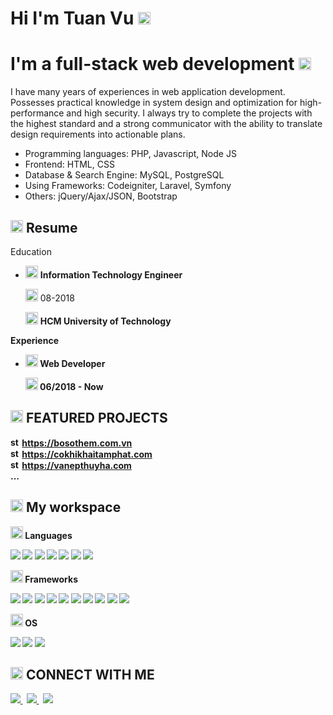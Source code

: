 # Hi I'm Tuan Vu <img class="emoji" alt="wave" height="20" width="20" src="https://github.githubassets.com/images/icons/emoji/unicode/1f44b.png">

# I'm a full-stack web development <img class="emoji" alt="man_technologist" height="20" width="20" src="https://github.githubassets.com/images/icons/emoji/unicode/1f468-1f4bb.png">

I have many years of experiences in web application development. Possesses practical knowledge in system design and optimization for high-performance and high security. I always try to complete the projects with the highest standard and a strong communicator with the ability to translate design requirements into actionable plans.

- Programming languages: PHP, Javascript, Node JS
- Frontend: HTML, CSS
- Database & Search Engine: MySQL, PostgreSQL
- Using Frameworks: Codeigniter, Laravel, Symfony
- Others: jQuery/Ajax/JSON, Bootstrap

<h2><img class="emoji" alt="page_with_curl" height="20" width="20" src="https://github.githubassets.com/images/icons/emoji/unicode/1f4c3.png"> Resume</h2>
<p>
<!-- <details> -->
  <summary><g-emoji class="g-emoji" alias="package" fallback-src="https://github.githubassets.com/images/icons/emoji/unicode/1f4e6.png"></g-emoji>Education</summary>
<ul dir="auto"><li>

<g-emoji class="g-emoji" alias="book" fallback-src="https://github.githubassets.com/images/icons/emoji/unicode/1f4d6.png"><img class="emoji" alt="book" height="20" width="20" src="https://github.githubassets.com/images/icons/emoji/unicode/1f4d6.png"></g-emoji> <strong>Information Technology Engineer</strong><br>

<g-emoji class="g-emoji" alias="calendar" fallback-src="https://github.githubassets.com/images/icons/emoji/unicode/1f4c6.png"><img class="emoji" alt="calendar" height="20" width="20" src="https://github.githubassets.com/images/icons/emoji/unicode/1f4c6.png"></g-emoji> 08-2018<br>

<g-emoji class="g-emoji" alias="round_pushpin" fallback-src="https://github.githubassets.com/images/icons/emoji/unicode/1f4cd.png"><img class="emoji" alt="books" height="20" width="20" src="https://github.githubassets.com/images/icons/emoji/unicode/1f4da.png"></g-emoji> <strong>HCM University of Technology

</li></ul>
<!-- </details> -->

<!-- <details> -->
<summary><g-emoji class="g-emoji" alias="package" fallback-src="https://github.githubassets.com/images/icons/emoji/unicode/1f4e6.png"></g-emoji>Experience</summary>
<ul dir="auto"><li>

<g-emoji class="g-emoji" alias="man_technologist" fallback-src="https://github.githubassets.com/images/icons/emoji/unicode/1f468-1f4bb.png"><img class="emoji" alt="man_technologist" height="20" width="20" src="https://github.githubassets.com/images/icons/emoji/unicode/1f468-1f4bb.png"></g-emoji> <strong>Web Developer</strong><br>

<g-emoji class="g-emoji" alias="calendar" fallback-src="https://github.githubassets.com/images/icons/emoji/unicode/1f4c6.png"><img class="emoji" alt="calendar" height="20" width="20" src="https://github.githubassets.com/images/icons/emoji/unicode/1f4c6.png"></g-emoji> 06/2018 - Now<br>

</li></ul>
<!-- </details> -->
</p>

<h2><img class="emoji" alt="star" height="20" width="20" src="https://github.githubassets.com/images/icons/emoji/unicode/2b50.png"> FEATURED PROJECTS</h2>
  <p><img class="emoji" alt="star" height="15" width="15" src="https://github.githubassets.com/images/icons/emoji/unicode/1f310.png"> <a href="https://bosothem.com.vn">https://bosothem.com.vn</a>
  <br><img class="emoji" alt="star" height="15" width="15" src="https://github.githubassets.com/images/icons/emoji/unicode/1f310.png"> <a href="https://cokhikhaitamphat.com">https://cokhikhaitamphat.com</a>
<!--   <br> <img class="emoji" alt="star" height="15" width="15" src="https://github.githubassets.com/images/icons/emoji/unicode/1f310.png"> <a href="https://vieclammiennam.vn">https://vieclammiennam.vn</a> -->
<!--   <br> <img class="emoji" alt="star" height="15" width="15" src="https://github.githubassets.com/images/icons/emoji/unicode/1f310.png"> <a href="https://daphongthuytotam.com">https://daphongthuytotam.com</a> -->
  <br> <img class="emoji" alt="star" height="15" width="15" src="https://github.githubassets.com/images/icons/emoji/unicode/1f310.png"> <a href="https://vanepthuyha.com">https://vanepthuyha.com</a>
  <br/> ...
  </p>

<h2><img class="emoji" alt="computer" height="20" width="20" src="https://github.githubassets.com/images/icons/emoji/unicode/1f4bb.png"> My workspace</h2>
 <img class="emoji" alt="woman_technologist" height="20" width="20" src="https://github.githubassets.com/images/icons/emoji/unicode/1f469-1f4bb.png"> Languages
  <p>
    <img src="https://img.shields.io/badge/PHP-777BB4?style=for-the-badge&logo=php&logoColor=white">
    <img src="https://img.shields.io/badge/json-5E5C5C?style=for-the-badge&logo=json&logoColor=white">
    <img src="https://img.shields.io/badge/MySQL-005C84?style=for-the-badge&logo=mysql&logoColor=white">
    <img src="https://img.shields.io/badge/CSS3-1572B6?style=for-the-badge&logo=css3&logoColor=white">
    <img src="https://img.shields.io/badge/HTML5-E34F26?style=for-the-badge&logo=html5&logoColor=white">
    <img src="https://img.shields.io/badge/JavaScript-323330?style=for-the-badge&logo=javascript&logoColor=F7DF1E">
    <img src="https://img.shields.io/badge/Node.js-43853D?style=for-the-badge&logo=node.js&logoColor=white">
  </p>
  <img class="emoji" alt="rocket" height="20" width="20" src="https://github.githubassets.com/images/icons/emoji/unicode/1f680.png"> Frameworks
  <p>
  <img src="https://img.shields.io/badge/Laravel-FF2D20?style=for-the-badge&logo=laravel&logoColor=white">
    <img src="https://img.shields.io/badge/Symfony-000000?style=for-the-badge&logo=Symfony&logoColor=white">
    <img src="https://img.shields.io/badge/Codeigniter-EF4223?style=for-the-badge&logo=codeigniter&logoColor=white">
    <img src="https://img.shields.io/badge/Bootstrap-563D7C?style=for-the-badge&logo=bootstrap&logoColor=white">
    <img src="https://img.shields.io/badge/jQuery-0769AD?style=for-the-badge&logo=jquery&logoColor=white">
    <img src="https://img.shields.io/badge/Node.js-339933?style=for-the-badge&logo=nodedotjs&logoColor=white">
    <img src="https://img.shields.io/badge/npm-CB3837?style=for-the-badge&logo=npm&logoColor=white">
    <img src="https://img.shields.io/badge/Postman-FF6C37?style=for-the-badge&logo=Postman&logoColor=white">
    <img src="https://img.shields.io/badge/Selenium-43B02A?style=for-the-badge&logo=Selenium&logoColor=white">
  <img src="https://img.shields.io/badge/Xampp-F37623?style=for-the-badge&logo=xampp&logoColor=white">
  </p>
  <img class="emoji" alt="computer" height="20" width="20" src="https://github.githubassets.com/images/icons/emoji/unicode/1f4bb.png"> OS
  <p>
 <img src="https://img.shields.io/badge/Ubuntu-E95420?style=for-the-badge&logo=ubuntu&logoColor=white">
<img src="https://img.shields.io/badge/Windows-0078D6?style=for-the-badge&logo=windows&logoColor=white">
  <img src="https://img.shields.io/badge/mac%20os-000000?style=for-the-badge&logo=apple&logoColor=white">
 </p>
  <h2><img class="emoji" alt="iphone" height="20" width="20" src="https://github.githubassets.com/images/icons/emoji/unicode/1f4f1.png"> CONNECT WITH ME</h2>
<a href="https://www.linkedin.com/in/anh-tu%E1%BA%A5n-v%C5%A9-424998235/" target="_blank" rel="nofollow">
 <img src="https://img.shields.io/badge/LinkedIn-0077B5?style=for-the-badge&logo=linkedin&logoColor=white" style="max-width: 100%;">
    
</a>
&nbsp;
<a href="mailto:vuanhtuan3113@gmail.com">
 <img src="https://img.shields.io/badge/Gmail-D14836?style=for-the-badge&amp;logo=gmail&amp;logoColor=white" style="max-width: 100%;">
      
  </a>
  &nbsp;
  <a href="https://www.facebook.com/vuanhtuan3101" target="_blank">
      <img src="https://img.shields.io/badge/Facebook-1877F2?style=for-the-badge&logo=facebook&logoColor=white" style="max-width: 100%;">
  </a>
